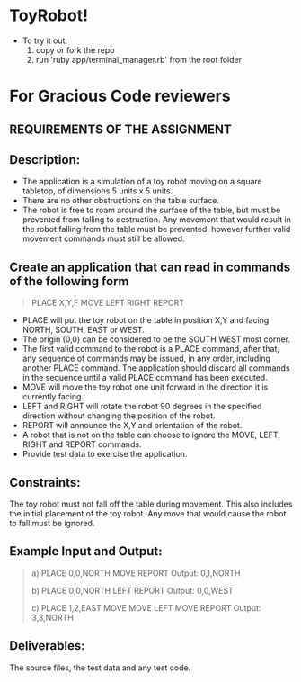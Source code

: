 # ToyRobot!

* To try it out:
  1. copy or fork the repo
  2. run 'ruby app/terminal_manager.rb' from the root folder

# For Gracious Code reviewers

## REQUIREMENTS OF THE ASSIGNMENT

## Description:

* The application is a simulation of a toy robot moving on a square tabletop, of dimensions 5 units x 5 units.
* There are no other obstructions on the table surface.
* The robot is free to roam around the surface of the table, but must be prevented from falling to destruction. Any movement that would result in the robot falling from the table must be prevented, however further valid movement commands must still be allowed.

## Create an application that can read in commands of the following form

> PLACE X,Y,F MOVE LEFT RIGHT REPORT

* PLACE will put the toy robot on the table in position X,Y and facing NORTH, SOUTH, EAST or WEST. 
* The origin (0,0) can be considered to be the SOUTH WEST most corner.
* The first valid command to the robot is a PLACE command, after that, any sequence of commands may be issued, in any order, including another PLACE command. The application should discard all commands in the sequence until a valid PLACE command has been executed.
* MOVE will move the toy robot one unit forward in the direction it is currently facing.
* LEFT and RIGHT will rotate the robot 90 degrees in the specified direction without changing the position of the robot.
* REPORT will announce the X,Y and orientation of the robot.
* A robot that is not on the table can choose to ignore the MOVE, LEFT, RIGHT and REPORT commands.
* Provide test data to exercise the application.

## Constraints:

The toy robot must not fall off the table during movement. This also includes the initial placement of the toy robot. Any move that would cause the robot to fall must be ignored.

## Example Input and Output:

> a) PLACE 0,0,NORTH MOVE REPORT Output: 0,1,NORTH
>
> b) PLACE 0,0,NORTH LEFT REPORT Output: 0,0,WEST
>
> c) PLACE 1,2,EAST MOVE MOVE LEFT MOVE REPORT Output: 3,3,NORTH

## Deliverables:

The source files, the test data and any test code.
